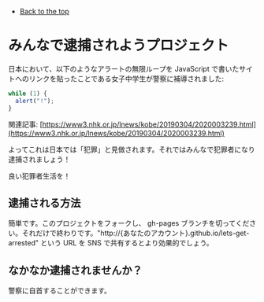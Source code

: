 - [Back to the top](README.md)

# みんなで逮捕されようプロジェクト

日本において、以下のようなアラートの無限ループを JavaScript で書いたサイトへのリンクを貼ったことである女子中学生が警察に補導されました:

```js
while (1) {
  alert("!");
}
```

関連記事:
[https://www3.nhk.or.jp/lnews/kobe/20190304/2020003239.html](https://www3.nhk.or.jp/lnews/kobe/20190304/2020003239.html)

よってこれは日本では「犯罪」と見做されます。それではみんなで犯罪者になり逮捕されましょう！

良い犯罪者生活を！

## 逮捕される方法

簡単です。このプロジェクトをフォークし、 gh-pages ブランチを切ってください。それだけで終わりです。"http://{あなたのアカウント}.github.io/lets-get-arrested" という URL を SNS で共有するとより効果的でしょう。

## なかなか逮捕されませんか？

警察に自首することができます。
